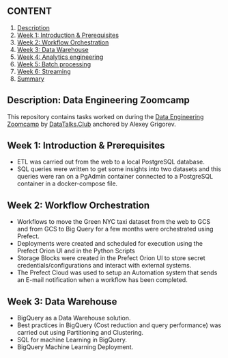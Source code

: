 ## CONTENT
1. [ Description ](#desc)
2. [ Week 1: Introduction & Prerequisites ](#week1)
3. [ Week 2: Workflow Orchestration ](#week2)
4. [ Week 3: Data Warehouse ](#week3)
5. [ Week 4: Analytics engineering ](#week4)
6. [ Week 5: Batch processing ](#week5)
7. [ Week 6: Streaming ](#week6)
8. [ Summary ](#summ)

<a name="desc"></a>
## Description: Data Engineering Zoomcamp
This repository contains tasks worked on during the [Data Engineering Zoomcamp](https://github.com/DataTalksClub/data-engineering-zoomcamp) by [DataTalks.Club](http://datatalks.club/) anchored by Alexey Grigorev. 

<a name="week1"></a>
## Week 1: Introduction & Prerequisites
- ETL was carried out from the web to a local PostgreSQL database.
- SQL queries were written to get some insights into two datasets and this queries were ran on a PgAdmin container connected to a PostgreSQL container in a docker-compose file.

<a name="week2"></a>
## Week 2: Workflow Orchestration

- Workflows to move the Green NYC taxi dataset from the web to GCS and from GCS to Big Query for a few months were orchestrated using Prefect.
- Deployments were created and scheduled for execution using the Prefect Orion UI and in the Python Scripts
- Storage Blocks were created in the Prefect Orion UI to store secret credentials/configurations and interact with external systems.
- The Prefect Cloud was used to setup an Automation system that sends an E-mail notification when a workflow has been completed.

<a name="week3"></a>
## Week 3: Data Warehouse

- BigQuery as a Data Warehouse solution.
- Best practices in BigQuery (Cost reduction and query performance) was carried out using Partitioning and Clustering.
- SQL for machine Learning in BigQuery.
- BigQuery Machine Learning Deployment.
